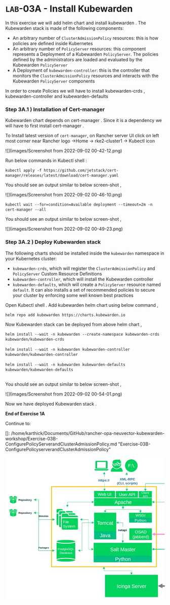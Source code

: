 # `LAB`-03A - Install Kubewarden 



In this exercise we will add helm chart and install kubewarden . The Kubewarden stack is made of the following components:

- An arbitrary number of `ClusterAdmissionPolicy` resources: this is how policies are defined inside Kubernetes
- An arbitrary number of `PolicyServer` resources: this component represents a Deployment of a Kubewarden `PolicyServer`. The policies defined by the administrators are loaded and evaluated by the Kubewarden `PolicyServer`
- A Deployment of `kubewarden-controller`: this is the controller that monitors the `ClusterAdmissionPolicy` resources and interacts with the Kubewarden `PolicyServer` components

In order to create Policies we will have to install kubewarden-crds , kubewarden-controller and kubewarden-defaults 

### Step 3A.1 ) Installation of Cert-manager

Kubewarden chart depends on cert-manager . Since it is a dependency we will have to first install cert-manager . 

To Install latest version of `cert-manager`, on Rancher server UI click on left most corner near Rancher logo ->Home -> rke2-cluster1 -> Kubectl icon   

![](images/Screenshot from 2022-09-02 00-42-12.png)



Run below commands in Kubectl shell  :

```
kubectl apply -f https://github.com/jetstack/cert-manager/releases/latest/download/cert-manager.yaml
```

You should see an output similar to below screen-shot , 

![](images/Screenshot from 2022-09-02 00-46-10.png)



```
kubectl wait --for=condition=Available deployment --timeout=2m -n cert-manager --all
```

You should see an output similar to below screen-shot , 

![](images/Screenshot from 2022-09-02 00-49-23.png)

 

### Step 3A.2 ) Deploy Kubewarden stack 

The following charts should be installed inside the `kubewarden` namespace in your Kubernetes cluster:

- `kubewarden-crds`, which will register the `ClusterAdmissionPolicy` and `PolicyServer` Custom Resource Definitions
- `kubewarden-controller`, which will install the Kubewarden controller
- `kubewarden-defaults`, which will create a `PolicyServer` resource named `default`. It can also installs a set of recommended policies to secure your cluster by enforcing some well known best practices

Open Kubectl shell . Add kubewarden helm chart using below command ,

```console
helm repo add kubewarden https://charts.kubewarden.io
```

Now Kubewarden stack can be deployed from above helm chart ,

```
helm install --wait -n kubewarden --create-namespace kubewarden-crds kubewarden/kubewarden-crds

helm install --wait -n kubewarden kubewarden-controller kubewarden/kubewarden-controller

helm install --wait -n kubewarden kubewarden-defaults kubewarden/kubewarden-defaults


```

You should see an output similar to below screen-shot , 



![](images/Screenshot from 2022-09-02 00-54-01.png)

Now we have deployed Kubewarden stack . 



**End of Exercise 1A** 

Continue to: 

[]: /home/karthick/Documents/GitHub/rancher-opa-neuvector-kubewarden-workshop/Exercise-03B-ConfigurePolicyServerandClusterAdmissionPolicy.md	"Exercise-03B-ConfigurePolicyserverandClusterAdmissionPolicy"

![](images/sumaarch.jpg)
